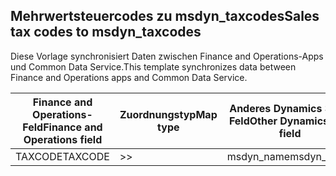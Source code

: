 ## <a name="sales-tax-codes-to-msdyn_taxcodes"></a><span data-ttu-id="f7115-101">Mehrwertsteuercodes zu msdyn_taxcodes</span><span class="sxs-lookup"><span data-stu-id="f7115-101">Sales tax codes to msdyn_taxcodes</span></span>

<span data-ttu-id="f7115-102">Diese Vorlage synchronisiert Daten zwischen Finance and Operations-Apps und Common Data Service.</span><span class="sxs-lookup"><span data-stu-id="f7115-102">This template synchronizes data between Finance and Operations apps and Common Data Service.</span></span>

<span data-ttu-id="f7115-103">Finance and Operations-Feld</span><span class="sxs-lookup"><span data-stu-id="f7115-103">Finance and Operations field</span></span> | <span data-ttu-id="f7115-104">Zuordnungstyp</span><span class="sxs-lookup"><span data-stu-id="f7115-104">Map type</span></span> | <span data-ttu-id="f7115-105">Anderes Dynamics 365-Feld</span><span class="sxs-lookup"><span data-stu-id="f7115-105">Other Dynamics 365 field</span></span> | <span data-ttu-id="f7115-106">Standardwert</span><span class="sxs-lookup"><span data-stu-id="f7115-106">Default value</span></span>
---|---|---|---
<span data-ttu-id="f7115-107">TAXCODE</span><span class="sxs-lookup"><span data-stu-id="f7115-107">TAXCODE</span></span> | >> | <span data-ttu-id="f7115-108">msdyn_name</span><span class="sxs-lookup"><span data-stu-id="f7115-108">msdyn_name</span></span> | 
